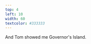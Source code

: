 ```yaml
---
top: 4
left: 10
width: 60
textcolor: #333333
---
```

<span class="voice--teresa">
And Tom showed me Governor's Island.
</span>
